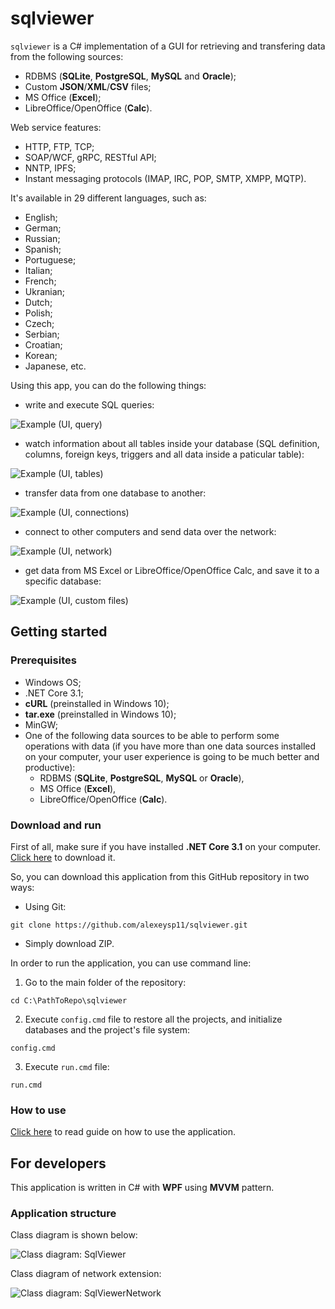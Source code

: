 # sqlviewer 

`sqlviewer` is a C# implementation of a GUI for retrieving and transfering data from the following sources: 
- RDBMS (**SQLite**, **PostgreSQL**, **MySQL** and **Oracle**);  
- Custom **JSON**/**XML**/**CSV** files; 
- MS Office (**Excel**); 
- LibreOffice/OpenOffice (**Calc**). 

Web service features: 
- HTTP, FTP, TCP; 
- SOAP/WCF, gRPC, RESTful API; 
- NNTP, IPFS; 
- Instant messaging protocols (IMAP, IRC, POP, SMTP, XMPP, MQTP). 

It's available in 29 different languages, such as: 
- English;
- German;
- Russian;
- Spanish;
- Portuguese;
- Italian;
- French;
- Ukranian;
- Dutch;
- Polish;
- Czech;
- Serbian;
- Croatian;
- Korean;
- Japanese, etc. 

<!--
Add some more languages: 
- Arabic; 
- Catalan; 
- Chinese (simplified); 
- Chinese (traditional); 
- Estonian; 
- Filipino; 
- Finnish; 
- Hebrew; 
- Hindi; 
- Hungarian; 
- Icelandic; 
- Irish; 
- Kyrgyz; 
- Latvian; 
- Lithuanian; 
- Maltese; 
- Mongolian; 
- Nepali; 
- Persian; 
- Thai; 
- Uzbek;  
- Vietnamese;  
- Welsh; 
- Yidish. 
-->

Using this app, you can do the following things: 

- write and execute SQL queries:

![Example (UI, query)](docs/img/ui_query.png)

- watch information about all tables inside your database (SQL definition, columns, foreign keys, triggers and all data inside a paticular table): 

![Example (UI, tables)](docs/img/ui_tables.png)

- transfer data from one database to another:

![Example (UI, connections)](docs/img/ui_connections.png)

- connect to other computers and send data over the network:

![Example (UI, network)](docs/img/ui_network.png)

- get data from MS Excel or LibreOffice/OpenOffice Calc, and save it to a specific database: 

![Example (UI, custom files)](docs/img/custom_files.png)

## Getting started 

### Prerequisites 

- Windows OS; 
- .NET Core 3.1; 
- **cURL** (preinstalled in Windows 10); 
- **tar.exe** (preinstalled in Windows 10); 
- MinGW; 
- One of the following data sources to be able to perform some operations with data (if you have more than one data sources installed on your computer, your user experience is going to be much better and productive): 
    - RDBMS (**SQLite**, **PostgreSQL**, **MySQL** or **Oracle**), 
    - MS Office (**Excel**), 
    - LibreOffice/OpenOffice (**Calc**). 

### Download and run 

First of all, make sure if you have installed **.NET Core 3.1** on your computer. 
[Click here](https://dotnet.microsoft.com/en-us/download/dotnet/3.1) to download it. 

So, you can download this application from this GitHub repository in two ways:  
- Using Git: 
```
git clone https://github.com/alexeysp11/sqlviewer.git 
```
- Simply download ZIP. 

In order to run the application, you can use command line: 
1. Go to the main folder of the repository: 
```
cd C:\PathToRepo\sqlviewer 
```
2. Execute `config.cmd` file to restore all the projects, and initialize databases and the project's file system: 
```
config.cmd
```
3. Execute `run.cmd` file: 
```
run.cmd 
```

### How to use 

[Click here](docs/HowToUse.md) to read guide on how to use the application. 

## For developers 

This application is written in C# with **WPF** using **MVVM** pattern. 

### Application structure 

Class diagram is shown below:

![Class diagram: SqlViewer](docs/img/sqlviewer_diagram.png)

Class diagram of network extension: 

![Class diagram: SqlViewerNetwork](docs/img/sqlviewernetwork_diagram.png)
